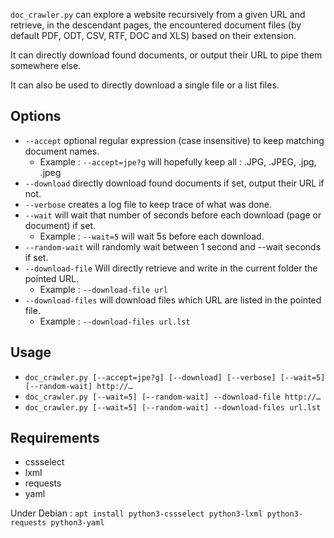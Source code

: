 `doc_crawler.py` can explore a website recursively from a given URL and retrieve, in the
descendant pages, the encountered document files (by default PDF, ODT, CSV, RTF, DOC and XLS)
based on their extension.

It can directly download found documents, or output their URL to pipe them somewhere else.

It can also be used to directly download a single file or a list files.

## Options
* `--accept` optional regular expression (case insensitive) to keep matching document names.
  * Example : `--accept=jpe?g` will hopefully keep all : .JPG, .JPEG, .jpg, .jpeg
* `--download` directly download found documents if set, output their URL if not.
* `--verbose` creates a log file to keep trace of what was done.
* `--wait` will wait that number of seconds before each download (page or document) if set.
  * Example : `--wait=5` will wait 5s before each download.
* `--random-wait` will randomly wait between 1 second and --wait seconds if set.
* `--download-file` Will directly retrieve and write in the current folder the pointed URL.
  * Example : `--download-file url`
* `--download-files` will download files which URL are listed in the pointed file.
  * Example : `--download-files url.lst`

## Usage
* `doc_crawler.py [--accept=jpe?g] [--download] [--verbose] [--wait=5] [--random-wait] http://…`
* `doc_crawler.py [--wait=5] [--random-wait] --download-file http://…`
* `doc_crawler.py [--wait=5] [--random-wait] --download-files url.lst`

## Requirements
* cssselect
* lxml
* requests
* yaml

Under Debian : `apt install python3-cssselect python3-lxml python3-requests python3-yaml`
